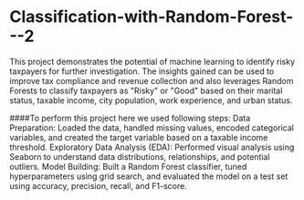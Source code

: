 # Classification-with-Random-Forest---2

This project demonstrates the potential of machine learning to identify risky taxpayers for further investigation. The insights gained can be used to improve tax compliance and revenue collection and also leverages Random Forests to classify taxpayers as "Risky" or "Good" based on their marital status, taxable income, city population, work experience, and urban status. 

####To perform this project here we used following steps:
Data Preparation: Loaded the data, handled missing values, encoded categorical variables, and created the target variable based on a taxable income threshold.
Exploratory Data Analysis (EDA): Performed visual analysis using Seaborn to understand data distributions, relationships, and potential outliers.
Model Building: Built a Random Forest classifier, tuned hyperparameters using grid search, and evaluated the model on a test set using accuracy, precision, recall, and F1-score.
